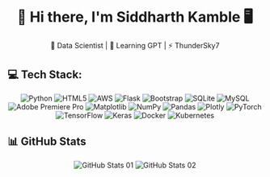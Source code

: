 <div align="center">
  <h1>👋 Hi there, I'm Siddharth Kamble 🖥️</h1>
  <p>🥼 Data Scientist | 🌱 Learning GPT | ⚡ ThunderSky7 </p>
</div>

## 💻 Tech Stack:

<!-- Centered Tech Stack  -->
<div align="center">

![Python](https://img.shields.io/badge/python-3670A0?style=flat&logo=python&logoColor=ffdd54)
![HTML5](https://img.shields.io/badge/html5-%23E34F26.svg?style=flat&logo=html5&logoColor=white)
![AWS](https://img.shields.io/badge/AWS-%23FF9900.svg?style=flat&logo=amazon-aws&logoColor=white)
![Flask](https://img.shields.io/badge/flask-%23000.svg?style=flat&logo=flask&logoColor=white)
![Bootstrap](https://img.shields.io/badge/bootstrap-%238511FA.svg?style=flat&logo=bootstrap&logoColor=white)
![SQLite](https://img.shields.io/badge/sqlite-%2307405e.svg?style=flat&logo=sqlite&logoColor=white)
![MySQL](https://img.shields.io/badge/mysql-%2300000f.svg?style=flat&logo=mysql&logoColor=white)
![Adobe Premiere Pro](https://img.shields.io/badge/Adobe%20Premiere%20Pro-9999FF.svg?style=flat&logo=Adobe%20Premiere%20Pro&logoColor=white)
![Matplotlib](https://img.shields.io/badge/Matplotlib-%23ffffff.svg?style=flat&logo=Matplotlib&logoColor=black)
![NumPy](https://img.shields.io/badge/numpy-%23013243.svg?style=flat&logo=numpy&logoColor=white)
![Pandas](https://img.shields.io/badge/pandas-%23150458.svg?style=flat&logo=pandas&logoColor=white)
![Plotly](https://img.shields.io/badge/Plotly-%233F4F75.svg?style=flat&logo=plotly&logoColor=white)
![PyTorch](https://img.shields.io/badge/PyTorch-%23EE4C2C.svg?style=flat&logo=PyTorch&logoColor=white)
![TensorFlow](https://img.shields.io/badge/TensorFlow-%23FF6F00.svg?style=flat&logo=TensorFlow&logoColor=white)
![Keras](https://img.shields.io/badge/Keras-%23D00000.svg?style=flat&logo=Keras&logoColor=white)
![Docker](https://img.shields.io/badge/docker-%230db7ed.svg?style=flat&logo=docker&logoColor=white)
![Kubernetes](https://img.shields.io/badge/kubernetes-%23326ce5.svg?style=flat&logo=kubernetes&logoColor=white)

</div>

<!--## 📚 About Me:

I'm a passionate Data Scientist with a strong background in developing machine learning models, data analysis, and visualization. Always eager to learn and explore new technologies to solve real-world problems.

## 🛠️ Tools & Technologies:

- **Data Analysis**: Pandas, NumPy, Plotly, Matplotlib
- **Machine Learning**: PyTorch, TensorFlow, Keras
- **Web Development**: HTML, CSS, JavaScript, Flask, Bootstrap
- **Database**: MySQL
- **Cloud Services**: AWS-->


## 📊 GitHub Stats
<div align="center">
  <img src="https://github-readme-stats.vercel.app/api?username=siddharthsky&theme=gotham&hide_border=false&include_all_commits=false&count_private=false" alt="GitHub Stats 01" />
  <img src="https://github-readme-streak-stats.herokuapp.com/?user=siddharthsky&theme=gotham&hide_border=false" alt="GitHub Stats 02" />
</div>

<!--## 🌱 Currently Learning:

- GPT (Generative Pre-trained Transformer)
- Advanced Machine Learning Techniques

## 🤝 Open Source Contributions:

I'm always open to collaborating on interesting projects. Feel free to reach out!

## 📝 Latest Blog Posts:

<!-- Your latest blog posts will be displayed here. You can use various GitHub actions or services to populate this section dynamically. -->

<!-- Proudly created with GPRM ( https://gprm.itsvg.in )  -->


